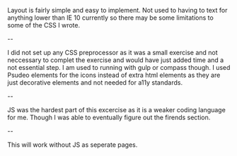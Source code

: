 Layout is fairly simple and easy to implement. Not used to having to text for anything lower than IE 10 currently so there may be some limitations to some of the CSS I wrote.

--

I did not set up any CSS preprocessor as it was a small exercise and not neccessary to complet the exercise and would have just added time and a not essential step. I am used to running with gulp or compass though. I used Psudeo elements for the icons instead of extra html elements as they are just decorative elements and not needed for a11y standards.

--

JS was the hardest part of this excercise as it is a weaker coding language for me. Though I was able to eventually figure out the firends section.

--

This will work without JS as seperate pages.